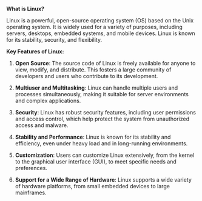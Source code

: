 **What is Linux?**

Linux is a powerful, open-source operating system (OS) based on the Unix operating system. It is widely used for a variety of purposes, including servers, desktops, embedded systems, and mobile devices. Linux is known for its stability, security, and flexibility.

**Key Features of Linux:**

1. **Open Source**: The source code of Linux is freely available for anyone to view, modify, and distribute. This fosters a large community of developers and users who contribute to its development.
    
2. **Multiuser and Multitasking**: Linux can handle multiple users and processes simultaneously, making it suitable for server environments and complex applications.
    
3. **Security**: Linux has robust security features, including user permissions and access control, which help protect the system from unauthorized access and malware.
    
4. **Stability and Performance**: Linux is known for its stability and efficiency, even under heavy load and in long-running environments.
    
5. **Customization**: Users can customize Linux extensively, from the kernel to the graphical user interface (GUI), to meet specific needs and preferences.
    
6. **Support for a Wide Range of Hardware**: Linux supports a wide variety of hardware platforms, from small embedded devices to large mainframes.

